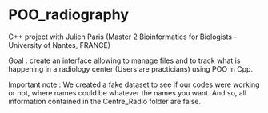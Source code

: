 # POO_radiography
C++ project with Julien Paris (Master 2 Bioinformatics for Biologists - University of Nantes, FRANCE) 

Goal : create an interface allowing to manage files and to track what is happening in a radiology center (Users are practicians) using POO in Cpp. 

Important note : We created a fake dataset to see if our codes were working or not, where names could be whatever the names you want. 
                 And so, all information contained in the Centre_Radio folder are false. 
